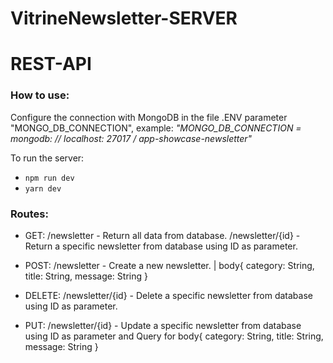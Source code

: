 # VitrineNewsletter-SERVER
# REST-API

### How to use:

Configure the connection with MongoDB in the file .ENV parameter "MONGO_DB_CONNECTION", example:
_"MONGO_DB_CONNECTION = mongodb: // localhost: 27017 / app-showcase-newsletter"_

To run the server:
- `npm run dev`
- `yarn dev`

### Routes:

- GET:    /newsletter      - Return all data from database.
          /newsletter/{id} - Return a specific newsletter from database using ID as parameter.

- POST:   /newsletter      - Create a new newsletter. | body{ category: String, title: String, message: String }

- DELETE: /newsletter/{id} - Delete a specific newsletter from database using ID as parameter.

- PUT:    /newsletter/{id} - Update a specific newsletter from database using ID as parameter and
                             Query for body{ category: String, title: String, message: String }
